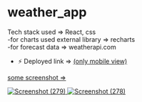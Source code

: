 # weather_app
Tech stack used => React, css
<br/>
-for charts used external library => recharts
<br/>
-for forecast data => weatherapi.com
<br/>
- ⚡ Deployed link => <a href="https://ram-weather-forecast.netlify.app/"/> (only mobile view)

some screenshot =>
 
![Screenshot (279)](https://user-images.githubusercontent.com/97449969/192219696-7b14271d-aed2-41b0-a8d8-770a8423080b.png)
![Screenshot (278)](https://user-images.githubusercontent.com/97449969/192220067-ba44f068-0631-4f94-a5d9-06b98b009ec5.png)
